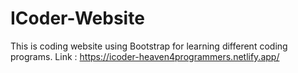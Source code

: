 # ICoder-Website
This is coding website using Bootstrap for learning different coding programs.
Link : https://icoder-heaven4programmers.netlify.app/
